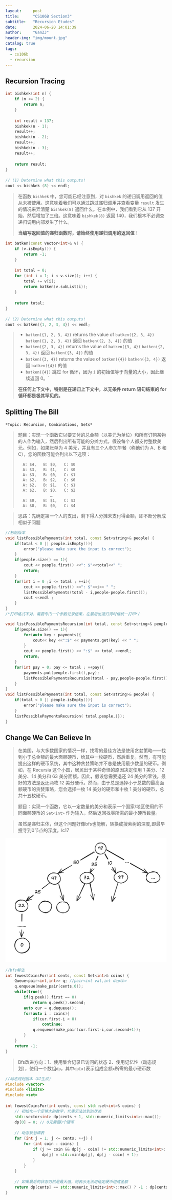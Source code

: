 ```yaml
---
layout:     post
title:      "CS106B Section3"
subtitle:   "Recursion Etudes"
date:       2024-06-20 14:01:39
author:     "GanZJ"
header-img: "img/mount.jpg"
catalog: true
tags:
  - cs106b
  - recursion
---
```


## Recursion Tracing

```cpp
int bishkek(int n) {
    if (n <= 2) {
        return n;
    }

    int result = 137;
    bishkek(n - 1);
    result++;
    bishkek(n - 2);
    result++;
    bishkek(n - 3);
    result++;

    return result;
}

// (1) Determine what this outputs!
cout << bishkek (8) << endl;  
```

> 在函数 `bishkek` 中，您可能已经注意到，对 `bishkek` 的递归调用返回的值从未被使用。这意味着我们可以通过跳过递归调用并查看变量 `result` 发生的情况来弄清楚 `bishkek(8)` 返回什么。在本例中，我们看到它从 137 开始，然后增加了三倍。这意味着 `bishkek(8)` 返回 140，我们根本不必调查递归调用内部发生了什么。
>
> **当编写返回值的递归函数时，请始终使用递归调用的返回值！**



```cpp
int batken(const Vector<int>& v) {
    if (v.isEmpty()) {
        return -1;
    }

    int total = 0;
    for (int i = 1; i < v.size(); i++) {
        total += v[i];
        return batken(v.subList(i));
    }

    return total;
}

// (2) Determine what this outputs!
cout << batken({1, 2, 3, 4}) << endl;
```

> - `batken({1, 2, 3, 4})` returns the value of `batken({2, 3, 4})`
>   `batken({1, 2, 3, 4})` 返回 `batken({2, 3, 4})` 的值
> - `batken({2, 3, 4})` returns the value of `batken({3, 4})`
>   `batken({2, 3, 4})` 返回 `batken({3, 4})` 的值
> - `batken({3, 4})` returns the value of `batken({4})`
>   `batken({3, 4})` 返回 `batken({4})` 的值
> - `batken({4})` 跳过 for 循环，因为 `i` 的初始值等于向量的大小，因此继续返回 0。`
>
> **在任何上下文中，特别是在递归上下文中，以无条件 return 语句结束的 for 循环都是极其罕见的。**



## Splitting The Bill

 	*Topic: Recursion, Combinations, Sets*

> 题目：实现一个函数它以要支付的总金额（以美元为单位）和所有订购某物的人作为输入，然后列出所有可能的分摊方式，假设每个人都支付整数美元。例如，如果账单为 4 美元，并且有三个人参加午餐（称他们为 A、B 和 C），您的函数可能会列出以下选项：
>
> ```plain
>   A: $4,   B: $0,   C: $0
>   A: $3,   B: $1,   C: $0
>   A: $3,   B: $0,   C: $1
>   A: $2,   B: $2,   C: $0
>   A: $2,   B: $1,   C: $1
>   A: $2,   B: $0,   C: $2
>               …
>   A: $0,   B: $1,   C: $3
>   A: $0,   B: $0,   C: $4
> ```

> 思路：先确定第一个人的支出，剩下得人分摊未支付得金额，即不断分解成相似子问题

```cpp
//初始版本
void listPossiblePayments(int total, const Set<string>& people) {
    if(total < 0 || people.isEmpty()){
        error("please make sure the input is correct");
    }
    if(people.size() == 1){
        cout << people.first() <<": $"<<total<<" ";
        return;
    }
    for(int i = 0 ;i <= total ; ++i){
        cout << people.first() <<": $"<<i<< " ";
        listPossiblePayments(total - i,people-people.first());
        cout <<endl ;
    }
}
/*打印格式不对，需要专门一个参数记录结果，在最后出递归得时候统一打印*/
```



```cpp
void listPossiblePaymentsRecursion(int total, const Set<string>& people,Map<string,int>payments){
    if(people.size() == 1){
        for(auto key : payments){
            cout<< key <<":$" << payments.get(key) << " ";
        }
        cout << people.first() << ":$" << total <<endl;
        return;
    }
    for(int pay = 0; pay <= total ; ++pay){
        payments.put(people.first(),pay);
        listPossiblePaymentsRecursion(total - pay,people-people.first(),payments);
    }
}
void listPossiblePayments(int total, const Set<string>& people) {
    if(total < 0 || people.isEmpty()){
        error("please make sure the input is correct");
    }
    listPossiblePaymentsRecursion( total,people,{});
}
```



## Change We Can Believe In

> ​    在美国，与大多数国家的情况一样，找零的最佳方法是使用贪婪策略——找到小于总金额的最大面额硬币，给其中一枚硬币，然后重复。然而，有可能提出这样的硬币系统，其中这种贪婪策略并不总是使用最少数量的硬币。例如，在 Recursia 这个小国，居民出于某种奇怪的原因决定使用 1 美分、12 美分、14 美分和 63 美分面额。因此，假设您需要退还 24 美分的零钱。最好的方法是返还两枚 12 美分硬币。然而，由于总是选择小于总数的最高面额硬币的贪婪策略，您会选择一枚 14 美分的硬币和十枚 1 美分的硬币，总共十五枚硬币。
>
> 题目：实现一个函数，它以一定数量的美分和表示一个国家/地区使用的不同面额硬币的 `Set<int>` 作为输入，然后返回找零所需的最小硬币数量。

> 虽然是递归主体，但这个问题好像bfs也能解，转换成搜索树的深度,即最早搜寻到0节点的深度。lc17

![image-20240620170346592](/img/in-post/image-20240620170346592.png)

```cpp
//bfs解法
int fewestCoinsFor(int cents, const Set<int>& coins) {
    Queue<pair<int,int>> q; //pair<int val,int depth>
    q.enqueue(make_pair(cents,0));
    while(true){
        if(q.peek().first == 0)
            return q.peek().second;
        auto cur = q.dequeue();
        for(auto i : coins){
            if(cur.first-i < 0)
                continue;
            q.enqueue(make_pair(cur.first-i,cur.second+1));
        }
    }
    return -1;
}
```

> Bfs改进方向：1、使用集合记录已访问的状态 2、使用记忆性（动态规划），使用一个数组`dp`，其中`dp[x]`表示组成金额`x`所需的最小硬币数

```cpp
//动态规划版本（AI生成）
#include <vector>
#include <limits>
#include <set>

int fewestCoinsFor(int cents, const std::set<int>& coins) {
    // 初始化一个足够大的数字，代表无法达到的状态
    std::vector<int> dp(cents + 1, std::numeric_limits<int>::max());
    dp[0] = 0; // 0元需要0个硬币

    // 动态规划填表
    for (int j = 1; j <= cents; ++j) {
        for (int coin : coins) {
            if (j >= coin && dp[j - coin] != std::numeric_limits<int>::max()) {
                dp[j] = std::min(dp[j], dp[j - coin] + 1);
            }
        }
    }

    // 如果最后的状态仍然是最大值，则表示无法用给定硬币组成金额
    return dp[cents] == std::numeric_limits<int>::max() ? -1 : dp[cents];
}
```

